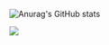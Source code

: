 ![Anurag's GitHub stats](https://github-readme-stats.vercel.app/api?username=eunbime&show_icons=true&theme=radical)


<a href="버튼을 눌렀을 때 이동할 링크" target="_blank"><img src="https://img.shields.io/badge/Velog-20C997?style=for-the-badge&logo=Velog&logoColor=FFFFFF"/></a>
